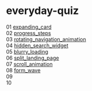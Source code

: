# everyday-quiz
01 [expanding_card](https://github.com/floraSimpleDev/everyday-quiz/tree/main/expanding_card)<br>
02 [progress_steps](https://github.com/floraSimpleDev/everyday-quiz/tree/main/progress_steps)<br>
03 [rotating_navigation_animation](https://github.com/floraSimpleDev/everyday-quiz/tree/main/rotating_navigation_animation)<br>
04 [hidden_search_widget](https://github.com/floraSimpleDev/everyday-quiz/tree/main/hidden_search_widget)<br>
05 [blurry_loading](https://github.com/floraSimpleDev/everyday-quiz/tree/main/blurry_loading)<br>
06 [split_landing_page](https://github.com/floraSimpleDev/everyday-quiz/tree/main/split_landing_page)<br>
07 [scroll_animation](https://github.com/floraSimpleDev/everyday-quiz/tree/main/scroll_animation)<br>
08 [form_wave](https://github.com/floraSimpleDev/everyday-quiz/tree/main/form_wave)<br>
09 []()<br>
10 []()<br>
